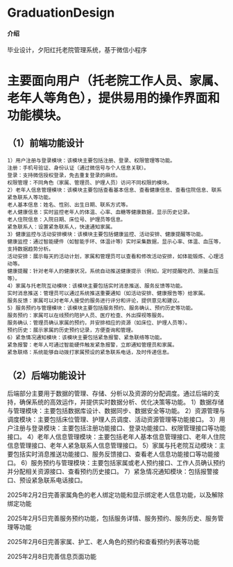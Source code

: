 # GraduationDesign

#### 介绍
毕业设计，夕阳红托老院管理系统，基于微信小程序

# 主要面向用户（托老院工作人员、家属、老年人等角色），提供易用的操作界面和功能模块。

## （1）前端功能设计

    1）用户注册与登录模块：该模块主要包括注册、登录、权限管理等功能。
    注册：手机号验证、身份认证（通过微信号与个人信息关联）。
    登录：支持微信授权登录，免去重复登录的麻烦。
    权限管理：不同角色（家属、管理员、护理人员）访问不同权限的模块。
    2）老年人信息管理模块：该模块主要包括查看基本信息、查看健康信息、查看住院信息、联系紧急联系人等功能。
    老人基本信息：姓名、性别、出生日期、联系方式等。
    老人健康信息：实时监控老年人的体温、心率、血糖等健康数据，显示历史记录。
    老人住院信息：入院日期、床位号、护理员等信息。
    紧急联系人：设置紧急联系人，快速通知家属。
    3）健康监控与活动安排模块：该模块主要包括健康监控、活动安排、健康提醒等功能。
    健康监控：通过智能硬件（如智能手环、体温计等）实时采集数据，显示心率、体温、血压等，支持数据趋势分析。
    活动安排：展示每天的活动计划，家属和管理员可以查看和修改活动安排，如体能锻炼、心理活动等。
    健康提醒：针对老年人的健康状况，系统自动推送健康提示（例如，定时提醒吃药、测量血压等）。
    4）家属与托老院互动模块：该模块主要包括实时消息推送、服务反馈等功能。
    实时消息推送：管理员可以通过系统推送重要通知（如活动安排、健康报告等）给家属。
    服务反馈：家属可以对老年人接受的服务进行评分和评论，提供意见和建议。
    5）服务预约与管理模块：该模块主要包括服务预约、服务确认、预约历史等功能。
    服务预约：家属可以在线预约陪护人员、医疗检查、外出探视等服务。
    服务确认：管理员确认家属的预约，并安排相应的资源（如床位、护理人员等）。
    预约历史：展示家属的历史预约记录，方便查询和管理。
    6）紧急情况通知模块：该模块主要包括紧急报警、紧急联络等功能。
    紧急报警：老年人可通过智能硬件触发紧急报警，立即通知管理员和家属。
    紧急联络：系统能够自动拨打家属预设的紧急联系电话，及时传递信息。

## （2）后端功能设计

后端部分主要用于数据的管理、存储、分析以及资源的分配调度。通过后端的支持，确保系统的高效运作，并提供实时数据分析、优化决策等功能。
1）数据存储与管理模块：主要包括数据库设计、数据同步、数据安全等功能。
2）资源管理与调度模块：主要包括床位管理、护理人员调度、活动资源管理等功能接口。
3）用户注册与登录模块：主要包括注册功能接口、登录功能接口、权限管理接口等功能接口。
4）老年人信息管理模块：主要包括老年人基本信息管理接口、老年人住院信息管理接口、老年人紧急联系人信息管理接口。
5）家属与托老院互动模块：主要包括实时消息推送功能接口、服务反馈接口、查看老人信息功能接口等功能接口。
6）服务预约与管理模块：主要包括家属或老人预约接口、工作人员确认预约并分配相关资源接口、查看预约历史接口。
7）紧急情况通知模块：包括报警接口、预设紧急联系电话接口。

2025年2月2日完善家属角色的老人绑定功能和显示绑定老人信息功能，以及解除绑定功能

2025年2月5日完善服务预约功能，包括服务详情、服务预约、服务历史、服务管理等功能

2025年2月6日完善家属、护工、老人角色的预约和查看预约列表等功能

2025年2月8日完善信息页面功能
